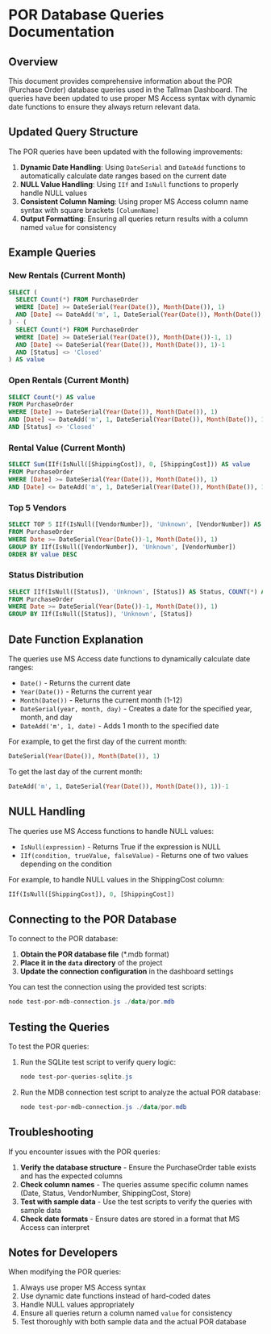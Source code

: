 # POR Database Queries Documentation

## Overview

This document provides comprehensive information about the POR (Purchase Order) database queries used in the Tallman Dashboard. The queries have been updated to use proper MS Access syntax with dynamic date functions to ensure they always return relevant data.

## Updated Query Structure

The POR queries have been updated with the following improvements:

1. **Dynamic Date Handling**: Using `DateSerial` and `DateAdd` functions to automatically calculate date ranges based on the current date
2. **NULL Value Handling**: Using `IIf` and `IsNull` functions to properly handle NULL values
3. **Consistent Column Naming**: Using proper MS Access column name syntax with square brackets `[ColumnName]`
4. **Output Formatting**: Ensuring all queries return results with a column named `value` for consistency

## Example Queries

### New Rentals (Current Month)

```sql
SELECT (
  SELECT Count(*) FROM PurchaseOrder 
  WHERE [Date] >= DateSerial(Year(Date()), Month(Date()), 1) 
  AND [Date] <= DateAdd('m', 1, DateSerial(Year(Date()), Month(Date()), 1))-1
) - (
  SELECT Count(*) FROM PurchaseOrder 
  WHERE [Date] >= DateSerial(Year(Date()), Month(Date())-1, 1) 
  AND [Date] <= DateSerial(Year(Date()), Month(Date()), 1)-1 
  AND [Status] <> 'Closed'
) AS value
```

### Open Rentals (Current Month)

```sql
SELECT Count(*) AS value 
FROM PurchaseOrder 
WHERE [Date] >= DateSerial(Year(Date()), Month(Date()), 1) 
AND [Date] <= DateAdd('m', 1, DateSerial(Year(Date()), Month(Date()), 1))-1 
AND [Status] <> 'Closed'
```

### Rental Value (Current Month)

```sql
SELECT Sum(IIf(IsNull([ShippingCost]), 0, [ShippingCost])) AS value 
FROM PurchaseOrder 
WHERE [Date] >= DateSerial(Year(Date()), Month(Date()), 1) 
AND [Date] <= DateAdd('m', 1, DateSerial(Year(Date()), Month(Date()), 1))-1
```

### Top 5 Vendors

```sql
SELECT TOP 5 IIf(IsNull([VendorNumber]), 'Unknown', [VendorNumber]) AS VendorNumber, COUNT(*) AS value 
FROM PurchaseOrder 
WHERE Date >= DateSerial(Year(Date())-1, Month(Date()), 1) 
GROUP BY IIf(IsNull([VendorNumber]), 'Unknown', [VendorNumber]) 
ORDER BY value DESC
```

### Status Distribution

```sql
SELECT IIf(IsNull([Status]), 'Unknown', [Status]) AS Status, COUNT(*) AS value 
FROM PurchaseOrder 
WHERE Date >= DateSerial(Year(Date())-1, Month(Date()), 1) 
GROUP BY IIf(IsNull([Status]), 'Unknown', [Status])
```

## Date Function Explanation

The queries use MS Access date functions to dynamically calculate date ranges:

- `Date()` - Returns the current date
- `Year(Date())` - Returns the current year
- `Month(Date())` - Returns the current month (1-12)
- `DateSerial(year, month, day)` - Creates a date for the specified year, month, and day
- `DateAdd('m', 1, date)` - Adds 1 month to the specified date

For example, to get the first day of the current month:
```sql
DateSerial(Year(Date()), Month(Date()), 1)
```

To get the last day of the current month:
```sql
DateAdd('m', 1, DateSerial(Year(Date()), Month(Date()), 1))-1
```

## NULL Handling

The queries use MS Access functions to handle NULL values:

- `IsNull(expression)` - Returns True if the expression is NULL
- `IIf(condition, trueValue, falseValue)` - Returns one of two values depending on the condition

For example, to handle NULL values in the ShippingCost column:
```sql
IIf(IsNull([ShippingCost]), 0, [ShippingCost])
```

## Connecting to the POR Database

To connect to the POR database:

1. **Obtain the POR database file** (*.mdb format)
2. **Place it in the `data` directory** of the project
3. **Update the connection configuration** in the dashboard settings

You can test the connection using the provided test scripts:

```powershell
node test-por-mdb-connection.js ./data/por.mdb
```

## Testing the Queries

To test the POR queries:

1. Run the SQLite test script to verify query logic:
   ```powershell
   node test-por-queries-sqlite.js
   ```

2. Run the MDB connection test script to analyze the actual POR database:
   ```powershell
   node test-por-mdb-connection.js ./data/por.mdb
   ```

## Troubleshooting

If you encounter issues with the POR queries:

1. **Verify the database structure** - Ensure the PurchaseOrder table exists and has the expected columns
2. **Check column names** - The queries assume specific column names (Date, Status, VendorNumber, ShippingCost, Store)
3. **Test with sample data** - Use the test scripts to verify the queries with sample data
4. **Check date formats** - Ensure dates are stored in a format that MS Access can interpret

## Notes for Developers

When modifying the POR queries:

1. Always use proper MS Access syntax
2. Use dynamic date functions instead of hard-coded dates
3. Handle NULL values appropriately
4. Ensure all queries return a column named `value` for consistency
5. Test thoroughly with both sample data and the actual POR database
